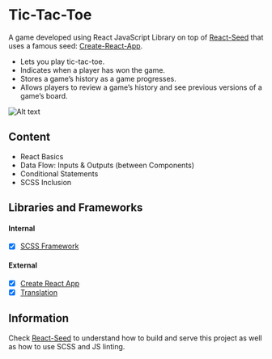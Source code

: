 # Tic-Tac-Toe
A game developed using React JavaScript Library on top of [React-Seed](https://github.com/imransilvake/React-Seed) that uses a famous seed: [Create-React-App](https://github.com/facebook/create-react-app).
- Lets you play tic-tac-toe.
- Indicates when a player has won the game.
- Stores a game’s history as a game progresses.
- Allows players to review a game’s history and see previous versions of a game’s board.

![Alt text](preview.gif?raw=true "tic-tac-toe")


## Content
- React Basics
- Data Flow: Inputs & Outputs (between Components)
- Conditional Statements
- SCSS Inclusion


## Libraries and Frameworks
#### Internal
- [X] [SCSS Framework](https://github.com/imransilvake/SCSS-Framework)

#### External 
- [X] [Create React App](https://github.com/facebook/create-react-app)
- [X] [Translation](https://github.com/i18next/react-i18next)

## Information
Check [React-Seed](https://github.com/imransilvake/React-Seed) to understand how to build and serve this project as well as how to use SCSS and JS linting.
